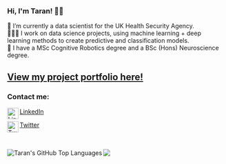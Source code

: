 ### Hi, I'm Taran! 👋🏽

🌱 I’m currently a data scientist for the UK Health Security Agency. \
👩🏽‍💻 I work on data science projects, using machine learning + deep learning methods to create predictive and classification models. \
🧠 I have a MSc Cognitive Robotics degree and a BSc (Hons) Neuroscience degree. 
## [View my project portfolio here!](https://taranks7.github.io/Portfolio/) ##

### Contact me: ###

<img align="left" alt="LinkedIn" width="26px" src="https://nepa.com/wp-content/uploads/2017/09/linkedin-logo.png" /> [LinkedIn](https://www.linkedin.com/in/taranjit-sehmbi/)

<img align="left" alt="Twitter" width="26px" src="https://logos-world.net/wp-content/uploads/2020/04/Twitter-Logo.png" /> [Twitter](https://twitter.com/Taranks7) 

<br />
<br />
<img src="https://github-readme-stats.vercel.app/api?username=taranks7&&show_icons=true&title_color=ffffff&icon_color=bb2acf&text_color=daf7dc&bg_color=DB7093"><img align="left" alt="Taran's GitHub Top Languages" src="https://github-readme-stats.vercel.app/api/top-langs/?username=taranks7&&show_icons=true&title_color=ffffff&icon_color=bb2acf&text_color=daf7dc&bg_color=806080" />
